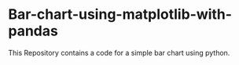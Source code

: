 # Bar-chart-using-matplotlib-with-pandas
 This Repository contains a code for a simple bar chart using python.

